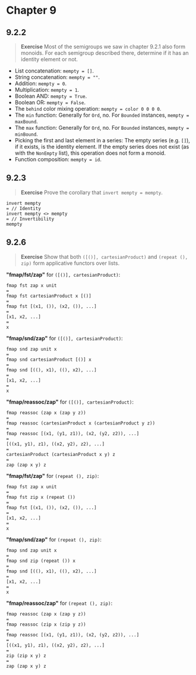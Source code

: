 # Chapter 9

## 9.2.2

> **Exercise** Most of the semigroups we saw in chapter 9.2.1 also form monoids. For each semigroup described there, determine if it has an identity element or not.

- List concatenation: `mempty = []`.
- String concatenation: `mempty = ""`.
- Addition: `mempty = 0`.
- Multiplication: `mempty = 1`.
- Boolean AND: `mempty = True`.
- Boolean OR: `mempty = False`.
- The `behind` color mixing operation: `mempty = color 0 0 0 0`.
- The `min` function: Generally for `Ord`, no. For `Bounded` instances, `mempty = maxBound`.
- The `max` function: Generally for `Ord`, no. For `Bounded` instances, `mempty = minBound`.
- Picking the first and last element in a series: The empty series (e.g. `[]`), if it exists, is the identity element. If the empty series does not exist (as with the `NonEmpty` list), this operation does not form a monoid.
- Function composition: `mempty = id`.

## 9.2.3

> **Exercise** Prove the corollary that `invert mempty = mempty`.

```
invert mempty
= // Identity
invert mempty <> mempty
= // Invertibility
mempty
```

## 9.2.6

> **Exercise** Show that both `([()], cartesianProduct)` and `(repeat (), zip)` form applicative functors over lists.

**"fmap/fst/zap"** for `([()], cartesianProduct)`:

```
fmap fst zap x unit
=
fmap fst cartesianProduct x [()]
=
fmap fst [(x1, ()), (x2, ()), ...]
=
[x1, x2, ...]
=
x
```

**"fmap/snd/zap"** for `([()], cartesianProduct)`:

```
fmap snd zap unit x
=
fmap snd cartesianProduct [()] x
=
fmap snd [((), x1), ((), x2), ...]
=
[x1, x2, ...]
=
x
```

**"fmap/reassoc/zap"** for `([()], cartesianProduct)`:

```
fmap reassoc (zap x (zap y z))
=
fmap reassoc (cartesianProduct x (cartesianProduct y z))
=
fmap reassoc [(x1, (y1, z1)), (x2, (y2, z2)), ...]
=
[((x1, y1), z1), ((x2, y2), z2), ...]
=
cartesianProduct (cartesianProduct x y) z
=
zap (zap x y) z
```

**"fmap/fst/zap"** for `(repeat (), zip)`:

```
fmap fst zap x unit
=
fmap fst zip x (repeat ())
=
fmap fst [(x1, ()), (x2, ()), ...]
=
[x1, x2, ...]
=
x
```

**"fmap/snd/zap"** for `(repeat (), zip)`:

```
fmap snd zap unit x
=
fmap snd zip (repeat ()) x
=
fmap snd [((), x1), ((), x2), ...]
=
[x1, x2, ...]
=
x
```

**"fmap/reassoc/zap"** for `(repeat (), zip)`:

```
fmap reassoc (zap x (zap y z))
=
fmap reassoc (zip x (zip y z))
=
fmap reassoc [(x1, (y1, z1)), (x2, (y2, z2)), ...]
=
[((x1, y1), z1), ((x2, y2), z2), ...]
=
zip (zip x y) z
=
zap (zap x y) z
```

